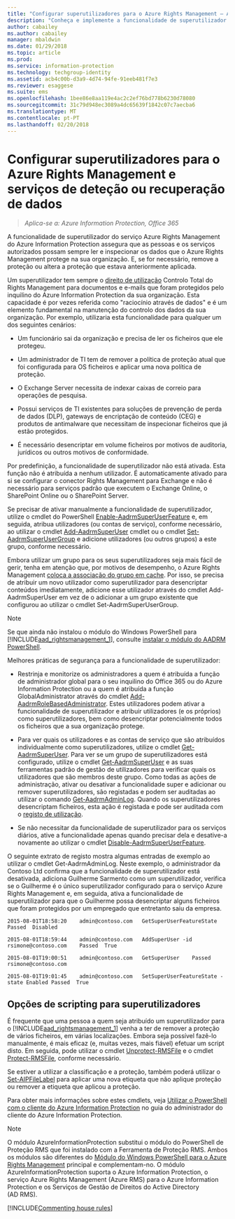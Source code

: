 ```yaml
---
title: "Configurar superutilizadores para o Azure Rights Management – AIP"
description: "Conheça e implemente a funcionalidade de superutilizador do serviço Azure Rights Management do Azure Information Protection para que as pessoas e os serviços autorizados possam sempre ler e inspecionar os dados que o Azure Rights Management protege na sua organização. Esta capacidade é por vezes referida como \"raciocínio através de dados\" e é um elemento fundamental na manutenção do controlo dos dados da organização."
author: cabailey
ms.author: cabailey
manager: mbaldwin
ms.date: 01/29/2018
ms.topic: article
ms.prod: 
ms.service: information-protection
ms.technology: techgroup-identity
ms.assetid: acb4c00b-d3a9-4d74-94fe-91eeb481f7e3
ms.reviewer: esaggese
ms.suite: ems
ms.openlocfilehash: 1bee86e8aa119e4ac2c2ef76bd778b6230d78080
ms.sourcegitcommit: 31c79d948ec3089a4dc65639f1842c07c7aecba6
ms.translationtype: MT
ms.contentlocale: pt-PT
ms.lasthandoff: 02/20/2018
---
```

# <a name="configuring-super-users-for-azure-rights-management-and-discovery-services-or-data-recovery"></a>Configurar superutilizadores para o Azure Rights Management e serviços de deteção ou recuperação de dados

>*Aplica-se a: Azure Information Protection, Office 365*

A funcionalidade de superutilizador do serviço Azure Rights Management do Azure Information Protection assegura que as pessoas e os serviços autorizados possam sempre ler e inspecionar os dados que o Azure Rights Management protege na sua organização. E, se for necessário, remove a proteção ou altera a proteção que estava anteriormente aplicada. 

Um superutilizador tem sempre o [direito de utilização](configure-usage-rights.md) Controlo Total do Rights Management para documentos e e-mails que foram protegidos pelo inquilino do Azure Information Protection da sua organização. Esta capacidade é por vezes referida como "raciocínio através de dados" e é um elemento fundamental na manutenção do controlo dos dados da sua organização. Por exemplo, utilizaria esta funcionalidade para qualquer um dos seguintes cenários:

- Um funcionário sai da organização e precisa de ler os ficheiros que ele protegeu.

- Um administrador de TI tem de remover a política de proteção atual que foi configurada para OS ficheiros e aplicar uma nova política de proteção.

- O Exchange Server necessita de indexar caixas de correio para operações de pesquisa.

- Possui serviços de TI existentes para soluções de prevenção de perda de dados (DLP), gateways de encriptação de conteúdo (CEG) e produtos de antimalware que necessitam de inspecionar ficheiros que já estão protegidos.

- É necessário desencriptar em volume ficheiros por motivos de auditoria, jurídicos ou outros motivos de conformidade.

Por predefinição, a funcionalidade de superutilizador não está ativada. Esta função não é atribuída a nenhum utilizador. É automaticamente ativado para si se configurar o conector Rights Management para Exchange e não é necessário para serviços padrão que executem o Exchange Online, o SharePoint Online ou o SharePoint Server.

Se precisar de ativar manualmente a funcionalidade de superutilizador, utilize o cmdlet do PowerShell [Enable-AadrmSuperUserFeature](/powershell/aadrm/vlatest/enable-aadrmsuperuserfeature) e, em seguida, atribua utilizadores (ou contas de serviço), conforme necessário, ao utilizar o cmdlet [Add-AadrmSuperUser](/powershell/aadrm/vlatest/add-aadrmsuperuser) cmdlet ou o cmdlet [Set-AadrmSuperUserGroup](/powershell/aadrm/vlatest/set-aadrmsuperusergroup) e adicione utilizadores (ou outros grupos) a este grupo, conforme necessário. 

Embora utilizar um grupo para os seus superutilizadores seja mais fácil de gerir, tenha em atenção que, por motivos de desempenho, o Azure Rights Management [coloca a associação do grupo em cache](../plan-design/prepare.md#group-membership-caching-by-azure-information-protection). Por isso, se precisa de atribuir um novo utilizador como superutilizador para desencriptar conteúdos imediatamente, adicione esse utilizador através do cmdlet Add-AadrmSuperUser em vez de o adicionar a um grupo existente que configurou ao utilizar o cmdlet Set-AadrmSuperUserGroup.

> [!NOTE]
> Se que ainda não instalou o módulo do Windows PowerShell para [!INCLUDE[aad_rightsmanagement_1](../includes/aad_rightsmanagement_1_md.md)], consulte [instalar o módulo do AADRM PowerShell](install-powershell.md).

Melhores práticas de segurança para a funcionalidade de superutilizador:

- Restrinja e monitorize os administradores a quem é atribuída a função de administrador global para o seu inquilino do Office 365 ou do Azure Information Protection ou a quem é atribuída a função GlobalAdministrator através do cmdlet [Add-AadrmRoleBasedAdministrator](/powershell/module/aadrm/add-aadrmrolebasedadministrator). Estes utilizadores podem ativar a funcionalidade de superutilizador e atribuir utilizadores (e os próprios) como superutilizadores, bem como desencriptar potencialmente todos os ficheiros que a sua organização protege.

- Para ver quais os utilizadores e as contas de serviço que são atribuídos individualmente como superutilizadores, utilize o cmdlet [Get-AadrmSuperUser](/powershell/module/aadrm/get-aadrmsuperuser). Para ver se um grupo de superutilizadores está configurado, utilize o cmdlet [Get-AadrmSuperUser](/powershell/module/aadrm/get-aadrmsuperusergroup) e as suas ferramentas padrão de gestão de utilizadores para verificar quais os utilizadores que são membros deste grupo. Como todas as ações de administração, ativar ou desativar a funcionalidade super e adicionar ou remover superutilizadores, são registadas e podem ser auditadas ao utilizar o comando [Get-AadrmAdminLog](/powershell/module/aadrm/get-aadrmadminlog). Quando os superutilizadores desencriptam ficheiros, esta ação é registada e pode ser auditada com o [registo de utilização](log-analyze-usage.md).

- Se não necessitar da funcionalidade de superutilizador para os serviços diários, ative a funcionalidade apenas quando precisar dela e desative-a novamente ao utilizar o cmdlet [Disable-AadrmSuperUserFeature](/powershell/module/aadrm/disable-aadrmsuperuserfeature).

O seguinte extrato de registo mostra algumas entradas de exemplo ao utilizar o cmdlet Get-AadrmAdminLog. Neste exemplo, o administrador da Contoso Ltd confirma que a funcionalidade de superutilizador está desativada, adiciona Guilherme Sarmento como um superutilizador, verifica se o Guilherme é o único superutilizador configurado para o serviço Azure Rights Management e, em seguida, ativa a funcionalidade de superutilizador para que o Guilherme possa desencriptar alguns ficheiros que foram protegidos por um empregado que entretanto saiu da empresa.

`2015-08-01T18:58:20    admin@contoso.com   GetSuperUserFeatureState    Passed  Disabled`

`2015-08-01T18:59:44    admin@contoso.com   AddSuperUser -id rsimone@contoso.com    Passed  True`

`2015-08-01T19:00:51    admin@contoso.com   GetSuperUser    Passed  rsimone@contoso.com`

`2015-08-01T19:01:45    admin@contoso.com   SetSuperUserFeatureState -state Enabled Passed  True`

## <a name="scripting-options-for-super-users"></a>Opções de scripting para superutilizadores
É frequente que uma pessoa a quem seja atribuído um superutilizador para o [!INCLUDE[aad_rightsmanagement_1](../includes/aad_rightsmanagement_1_md.md)] venha a ter de remover a proteção de vários ficheiros, em várias localizações. Embora seja possível fazê-lo manualmente, é mais eficaz (e, muitas vezes, mais fiável) efetuar um script disto. Em seguida, pode utilizar o cmdlet [Unprotect-RMSFile](/powershell/module/azureinformationprotection/unprotect-rmsfile) e o cmdlet [Protect-RMSFile](/powershell/module/azureinformationprotection/protect-rmsfile), conforme necessário. 

Se estiver a utilizar a classificação e a proteção, também poderá utilizar o [Set-AIPFileLabel](/powershell/module/azureinformationprotection/set-aipfilelabel) para aplicar uma nova etiqueta que não aplique proteção ou remover a etiqueta que aplicou a proteção. 

Para obter mais informações sobre estes cmdlets, veja [Utilizar o PowerShell com o cliente do Azure Information Protection](../rms-client/client-admin-guide-powershell.md) no guia do administrador do cliente do Azure Information Protection.

> [!NOTE]
> O módulo AzureInformationProtection substitui o módulo do PowerShell de Proteção RMS que foi instalado com a Ferramenta de Proteção RMS. Ambos os módulos são diferentes do [Módulo do Windows PowerShell para o Azure Rights Management](administer-powershell.md) principal e complementam-no. O módulo AzureInformationProtection suporta o Azure Information Protection, o serviço Azure Rights Management (Azure RMS) para o Azure Information Protection e os Serviços de Gestão de Direitos do Active Directory (AD RMS).

[!INCLUDE[Commenting house rules](../includes/houserules.md)]

